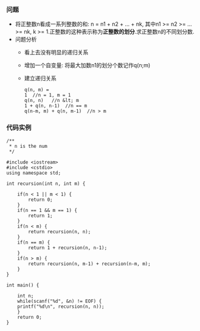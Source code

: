 ### 问题
* 将正整数n看成一系列整数的和: n = n1 + n2 + ... + nk, 其中n1 >= n2 >= ... >= nk, k >= 1.正整数的这种表示称为<b>正整数的划分</b>.求正整数n的不同划分数.
* 问题分析
    * 看上去没有明显的递归关系
    * 增加一个自变量: 将最大加数n1的划分个数记作q(n;m)
    * 建立递归关系
    
        ```
        q(n, m) =
        1  //n = 1, m = 1
        q(n, n)   //n &lt; m
        1 + q(n, n-1)  //n == m
        q(n-m, m) + q(n, m-1)  //n > m
        ```

### 代码实例
```
/**
 * n is the num
 */

#include <iostream>
#include <cstdio>
using namespace std;

int recursion(int n, int m) {

    if(n < 1 || m < 1) {
        return 0;
    }
    if(n == 1 && m == 1) {
        return 1;
    }
    if(n < m) {
        return recursion(n, n);
    }
    if(n == m) {
        return 1 + recursion(n, n-1);
    }
    if(n > m) {
        return recursion(n, m-1) + recursion(n-m, m);
    }
}

int main() {

    int n;
    while(scanf("%d", &n) != EOF) {
    printf("%d\n", recursion(n, n));
    }
    return 0;
}

```
